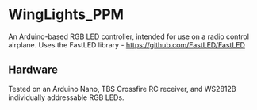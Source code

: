 # WingLights_PPM
An Arduino-based RGB LED controller, intended for use on a radio control airplane. Uses the FastLED library - https://github.com/FastLED/FastLED

## Hardware
Tested on an Arduino Nano, TBS Crossfire RC receiver, and WS2812B individually addressable RGB LEDs.
